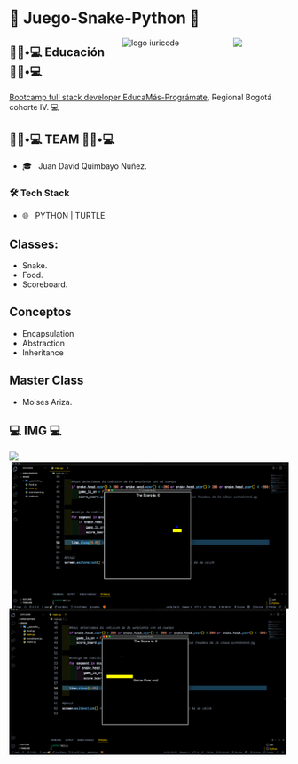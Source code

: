 #  :snake: Juego-Snake-Python :snake:

<img src="https://user-images.githubusercontent.com/74111185/165887205-ee82ee3c-00b0-40ae-9bd6-e4c84f8d3bae.png" min-width="100px" max-width="100px" width="100px" align="right">

<img src="https://github.com/iuricode/iuricode/blob/main/ilus-code.svg" min-width="200px" max-width="200px" width="200px" align="right" alt="logo iuricode">


<h2> 👨🏻•💻 Educación 👨🏻•💻 </h2>

<p><a href="https://educamas.com.co/">Bootcamp full stack developer EducaMás-Prográmate</a>, Regional Bogotá cohorte IV. 💻 </br>
</em></p>

<h2> 👨🏻•💻 TEAM 👨🏻•💻 </h2>

- 🎓 &nbsp; Juan David Quimbayo Nuñez.


<h3>🛠 Tech Stack</h3>

- 🌐 &nbsp; PYTHON | TURTLE 


## Classes:
- Snake.
- Food.
- Scoreboard.

## Conceptos 
- Encapsulation
- Abstraction
- Inheritance

## Master Class  

- Moises Ariza.

<h2>💻 IMG 💻</h2>

<img  src="https://user-images.githubusercontent.com/74111185/165887022-9791e6c5-1fb1-4127-8967-3c89ed5b9411.png" width="500" />

<img align='right' src="https://github.com/JDQN/Juego-Snake-Python/blob/main/img1.png" width="500" />

<img  src="https://github.com/JDQN/Juego-Snake-Python/blob/main/img2.png" width="500" />







